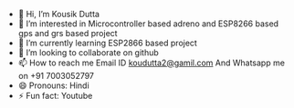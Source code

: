 - 👋 Hi, I’m Kousik Dutta
- 👀 I’m interested in Microcontroller based adreno and ESP8266 based gps and grs based project
- 🌱 I’m currently learning ESP2866 based project
- 💞️ I’m looking to collaborate on  github
- 📫 How to reach me Email ID koudutta2@gamil.com And Whatsapp me on +91 7003052797
- 😄 Pronouns: Hindi
- ⚡ Fun fact: Youtube

<!---
kousikdutt/kousikdutt is a ✨ special ✨ repository because its `README.md` (this file) appears on your GitHub profile.
You can click the Preview link to take a look at your changes.
--->
